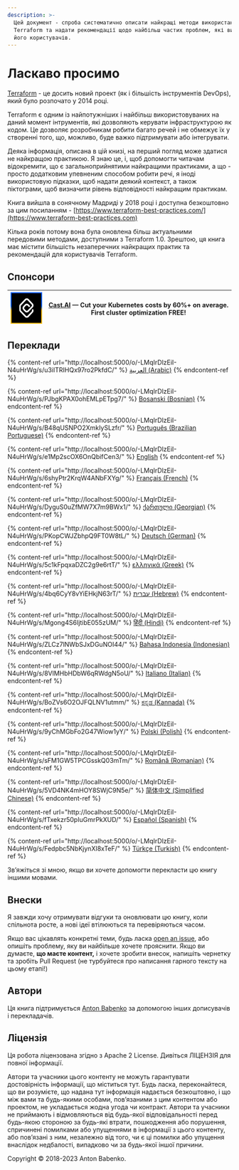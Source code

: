 ```yaml
---
description: >-
  Цей документ - спроба систематично описати найкращі методи використання
  Terraform та надати рекомендації щодо найбільш частих проблем, які виникають у
  його користувачів.
---
```


# Ласкаво просимо

[Terraform](https://www.terraform.io) - це досить новий проект (як і більшість інструментів DevOps), який було розпочато у 2014 році.

Terraform є одним із найпотужніших і найбільш використовуваних на даний момент інтрументів, які дозволяють керувати інфраструктурою як кодом. Це дозволяє розробникам робити багато речей і не обмежує їх у створенні того, що, можливо, буде важко підтримувати або інтегрувати.

Деяка інформація, описана в цій книзі, на перший погляд може здатися не найкращою практикою. Я знаю це, і, щоб допомогти читачам відокремити, що є загальноприйнятими найкращими практиками, а що - просто додатковим упевненим способом робити речі, я іноді використовую підказки, щоб надати деякий контекст, а також піктограми, щоб визначити рівень відповідності найкращим практикам.

Книга вийшла в сонячному Мадриді у 2018 році і доступна безкоштовно за цим посиланням - [https://www.terraform-best-practices.com/](https://www.terraform-best-practices.com)

Кілька років потому вона була оновлена більш актуальними передовими методами, доступними з Terraform 1.0. Зрештою, ця книга має містити більшість незаперечних найкращих практик та рекомендацій для користувачів Terraform.

## Спонсори

| [![](.gitbook/assets/cast-logo.png)](https://cast.ai/antonbabenko) | [Cast.AI](https://cast.ai/antonbabenko) — Cut your Kubernetes costs by 60%+ on average. First cluster optimization FREE! |
| ------------------------------------------------------------------ | ------------------------------------------------------------------------------------------------------------------------ |

## Переклади

{% content-ref url="http://localhost:5000/o/-LMqIrDlzEiI-N4uHrWg/s/u3iITRIHQx97ro2PkfdC/" %}
[العربية (Arabic)](http://localhost:5000/o/-LMqIrDlzEiI-N4uHrWg/s/u3iITRIHQx97ro2PkfdC/)
{% endcontent-ref %}

{% content-ref url="http://localhost:5000/o/-LMqIrDlzEiI-N4uHrWg/s/PJbgKPAX0ohEMLpETpg7/" %}
[Bosanski (Bosnian)](http://localhost:5000/o/-LMqIrDlzEiI-N4uHrWg/s/PJbgKPAX0ohEMLpETpg7/)
{% endcontent-ref %}

{% content-ref url="http://localhost:5000/o/-LMqIrDlzEiI-N4uHrWg/s/B48qUSNPO2XmkIySLzfr/" %}
[Português (Brazilian Portuguese)](http://localhost:5000/o/-LMqIrDlzEiI-N4uHrWg/s/B48qUSNPO2XmkIySLzfr/)
{% endcontent-ref %}

{% content-ref url="http://localhost:5000/o/-LMqIrDlzEiI-N4uHrWg/s/e1Mp2scOX6OnQbifCen3/" %}
[English](http://localhost:5000/o/-LMqIrDlzEiI-N4uHrWg/s/e1Mp2scOX6OnQbifCen3/)
{% endcontent-ref %}

{% content-ref url="http://localhost:5000/o/-LMqIrDlzEiI-N4uHrWg/s/6shyPtr2KrqW4ANbFXYg/" %}
[Français (French)](http://localhost:5000/o/-LMqIrDlzEiI-N4uHrWg/s/6shyPtr2KrqW4ANbFXYg/)
{% endcontent-ref %}

{% content-ref url="http://localhost:5000/o/-LMqIrDlzEiI-N4uHrWg/s/DyguS0uZfMW7X7m9BWx1/" %}
[ქართული (Georgian)](http://localhost:5000/o/-LMqIrDlzEiI-N4uHrWg/s/DyguS0uZfMW7X7m9BWx1/)
{% endcontent-ref %}

{% content-ref url="http://localhost:5000/o/-LMqIrDlzEiI-N4uHrWg/s/PKopCWJZbhpQ9FT0W8tL/" %}
[Deutsch (German)](http://localhost:5000/o/-LMqIrDlzEiI-N4uHrWg/s/PKopCWJZbhpQ9FT0W8tL/)
{% endcontent-ref %}

{% content-ref url="http://localhost:5000/o/-LMqIrDlzEiI-N4uHrWg/s/5c1kFpqxaDZC2g9e6rtT/" %}
[ελληνικά (Greek)](http://localhost:5000/o/-LMqIrDlzEiI-N4uHrWg/s/5c1kFpqxaDZC2g9e6rtT/)
{% endcontent-ref %}

{% content-ref url="http://localhost:5000/o/-LMqIrDlzEiI-N4uHrWg/s/4bq6CyY8vYiEHkjN63rT/" %}
[עברית (Hebrew)](http://localhost:5000/o/-LMqIrDlzEiI-N4uHrWg/s/4bq6CyY8vYiEHkjN63rT/)
{% endcontent-ref %}

{% content-ref url="http://localhost:5000/o/-LMqIrDlzEiI-N4uHrWg/s/Mgong4S6IjtibE055zUM/" %}
[हिंदी (Hindi)](http://localhost:5000/o/-LMqIrDlzEiI-N4uHrWg/s/Mgong4S6IjtibE055zUM/)
{% endcontent-ref %}

{% content-ref url="http://localhost:5000/o/-LMqIrDlzEiI-N4uHrWg/s/ZLCz7lNWbSJxDGuNOI44/" %}
[Bahasa Indonesia (Indonesian)](http://localhost:5000/o/-LMqIrDlzEiI-N4uHrWg/s/ZLCz7lNWbSJxDGuNOI44/)
{% endcontent-ref %}

{% content-ref url="http://localhost:5000/o/-LMqIrDlzEiI-N4uHrWg/s/8VlMHbHDbW6qRWdgN5oU/" %}
[Italiano (Italian)](http://localhost:5000/o/-LMqIrDlzEiI-N4uHrWg/s/8VlMHbHDbW6qRWdgN5oU/)
{% endcontent-ref %}

{% content-ref url="http://localhost:5000/o/-LMqIrDlzEiI-N4uHrWg/s/BoZVs6O2OJFQLNV1utmm/" %}
[ಕನ್ನಡ (Kannada)](http://localhost:5000/o/-LMqIrDlzEiI-N4uHrWg/s/BoZVs6O2OJFQLNV1utmm/)
{% endcontent-ref %}

{% content-ref url="http://localhost:5000/o/-LMqIrDlzEiI-N4uHrWg/s/9yChMGbFo2G47Wiow1yY/" %}
[Polski (Polish)](http://localhost:5000/o/-LMqIrDlzEiI-N4uHrWg/s/9yChMGbFo2G47Wiow1yY/)
{% endcontent-ref %}

{% content-ref url="http://localhost:5000/o/-LMqIrDlzEiI-N4uHrWg/s/sFM1GW5TPCGsskQ03mTm/" %}
[Română (Romanian)](http://localhost:5000/o/-LMqIrDlzEiI-N4uHrWg/s/sFM1GW5TPCGsskQ03mTm/)
{% endcontent-ref %}

{% content-ref url="http://localhost:5000/o/-LMqIrDlzEiI-N4uHrWg/s/5VD4NK4mHOY8SWjC9N5e/" %}
[简体中文 (Simplified Chinese)](http://localhost:5000/o/-LMqIrDlzEiI-N4uHrWg/s/5VD4NK4mHOY8SWjC9N5e/)
{% endcontent-ref %}

{% content-ref url="http://localhost:5000/o/-LMqIrDlzEiI-N4uHrWg/s/fTxekzr50pIuGmrPkXUD/" %}
[Español (Spanish)](http://localhost:5000/o/-LMqIrDlzEiI-N4uHrWg/s/fTxekzr50pIuGmrPkXUD/)
{% endcontent-ref %}

{% content-ref url="http://localhost:5000/o/-LMqIrDlzEiI-N4uHrWg/s/Fedpbc5NbKjynXI8xTeF/" %}
[Türkçe (Turkish)](http://localhost:5000/o/-LMqIrDlzEiI-N4uHrWg/s/Fedpbc5NbKjynXI8xTeF/)
{% endcontent-ref %}












Зв’яжіться зі мною, якщо ви хочете допомогти перекласти цю книгу іншими мовами.

## Внески

Я завжди хочу отримувати відгуки та оновлювати цю книгу, коли спільнота росте, а нові ідеї втілюються та перевіряються часом.

Якщо вас цікавлять конкретні теми, будь ласка [open an issue](https://github.com/antonbabenko/terraform-best-practices/issues), або опишіть проблему, яку ви найбільше хочете прояснити. Якщо ви думаєте, **що маєте контент,** і хочете зробити внесок, напишіть чернетку та зробіть Pull Request (не турбуйтеся про написання гарного тексту на цьому етапі!)

## Автори

Ця книга підтримується [Anton Babenko](https://github.com/antonbabenko) за допомогою інших дописувачів і перекладачів.

## Ліцензія

Ця робота ліцензована згідно з Apache 2 License. Дивіться ЛІЦЕНЗІЯ для повної інформації.

Автори та учасники цього контенту не можуть гарантувати достовірність інформації, що міститься тут. Будь ласка, переконайтеся, що ви розумієте, що надана тут інформація надається безкоштовно, і що між вами та будь-якими особами, пов’язаними з цим контентом або проектом, не укладається жодна угода чи контракт. Автори та учасники не приймають і відмовляються від будь-якої відповідальності перед будь-якою стороною за будь-які втрати, пошкодження або порушення, спричинені помилками або упущеннями в інформації з цього контенту, або пов’язані з ним, незалежно від того, чи є ці помилки або упущення внаслідок недбалості, випадково чи за будь-якої іншої причини.

Copyright © 2018-2023 Anton Babenko.
